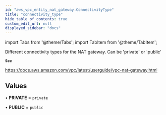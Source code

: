 ```yaml
---
id: "aws_vpc_entity_nat_gateway.ConnectivityType"
title: "connectivity_type"
hide_table_of_contents: true
custom_edit_url: null
displayed_sidebar: "docs"
---
```


import Tabs from '@theme/Tabs';
import TabItem from '@theme/TabItem';

Different connectivity types for the NAT gateway. Can be 'private' or 'public'

**`See`**

https://docs.aws.amazon.com/vpc/latest/userguide/vpc-nat-gateway.html

## Values

• **PRIVATE** = `private`

• **PUBLIC** = `public`
